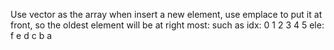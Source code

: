 Use vector as the array
when insert a new element, use emplace to put it at front,
so the oldest element will be at right most:
such as
idx: 0 1 2 3 4 5
ele: f e d c b a

